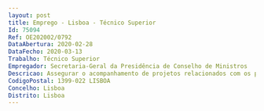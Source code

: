 ```yaml
--- 
layout: post
title: Emprego - Lisboa - Técnico Superior
Id: 75094
Ref: OE202002/0792
DataAbertura: 2020-02-28
DataFecho: 2020-03-13
Trabalho: Técnico Superior
Empregador: Secretaria-Geral da Presidência de Conselho de Ministros
Descricao: Assegurar o acompanhamento de projetos relacionados com os procedimentos inerentes à aquisição de bens e serviços, designadamente  a) Garantir a gestão de comunicação entre equipas  b) Reportar problemas e disfuncionamentos  c) Monitorizar a evolução dos trabalhos  d) Instituir e criar mecanismos de controlo.
CodigoPostal: 1399-022 LISBOA
Concelho: Lisboa
Distrito: Lisboa
--- 
```

